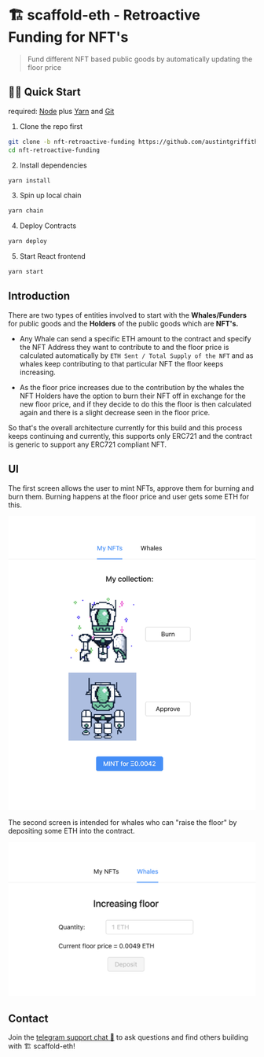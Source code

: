 # 🏗 scaffold-eth - Retroactive Funding for NFT's

> Fund different NFT based public goods by automatically updating the floor price

## 🏃‍♀️ Quick Start

required: [Node](https://nodejs.org/dist/latest-v12.x/) plus [Yarn](https://classic.yarnpkg.com/en/docs/install/) and [Git](https://git-scm.com/downloads)


1. Clone the repo first
```sh
git clone -b nft-retroactive-funding https://github.com/austintgriffith/scaffold-eth.git nft-retroactive-funding
cd nft-retroactive-funding
```

2. Install dependencies
```bash
yarn install
```

3. Spin up local chain
```sh
yarn chain
```

4. Deploy Contracts
```sh
yarn deploy
```

5. Start React frontend
```bash
yarn start
```

## Introduction

There are two types of entities involved to start with the **Whales/Funders** for public goods and the **Holders** of the public goods which are **NFT's.**

- Any Whale can send a specific ETH amount to the contract and specify the NFT Address they want to contribute to and the floor price is calculated automatically by ```ETH Sent / Total Supply of the NFT``` and as whales keep contributing to that particular NFT the floor keeps increasing.

- As the floor price increases due to the contribution by the whales the NFT Holders have the option to burn their NFT off in exchange for the new floor price, and if they decide to do this the floor is then calculated again and there is a slight decrease seen in the floor price.

So that's the overall architecture currently for this build and this process keeps continuing and currently, this supports only ERC721 and the contract is generic to support any ERC721 compliant NFT.

## UI

The first screen allows the user to mint NFTs, approve them for burning and burn them. Burning happens at the floor price and user gets some ETH for this.

![](./assets/list.png)

The second screen is intended for whales who can "raise the floor" by depositing some ETH into the contract.

![](./assets/floor.png)

## Contact

Join the [telegram support chat 💬](https://t.me/joinchat/KByvmRe5wkR-8F_zz6AjpA) to ask questions and find others building with 🏗 scaffold-eth!


